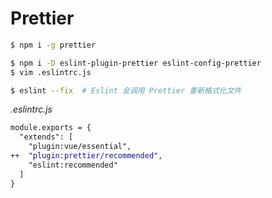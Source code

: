 # Prettier

```bash
$ npm i -g prettier

$ npm i -D eslint-plugin-prettier eslint-config-prettier
$ vim .eslintrc.js

$ eslint --fix  # Eslint 会调用 Prettier 重新格式化文件
```

_.eslintrc.js_

```diff
module.exports = {
  "extends": [
    "plugin:vue/essential",
++  "plugin:prettier/recommended",
    "eslint:recommended"
  ]
}
```

